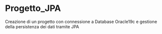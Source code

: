 # Progetto_JPA
Creazione di un progetto con connessione a Database Oracle19c e gestione della persistenza dei dati tramite JPA

